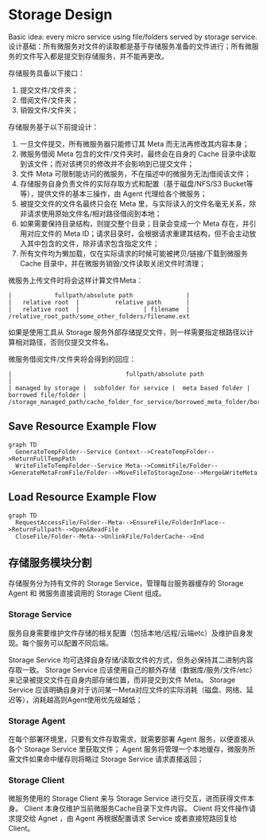 # Storage Design

Basic idea: every micro service using file/folders served by storage service.
设计基础：所有微服务对文件的读取都是基于存储服务准备的文件进行；所有微服务的文件写入都是提交到存储服务，并不能再更改。

存储服务具备以下接口：

1. 提交文件/文件夹；
2. 借阅文件/文件夹；
3. 销毁文件/文件夹；

存储服务基于以下前提设计：

1. 一旦文件提交，所有微服务器只能修订其 Meta 而无法再修改其内容本身；
2. 微服务借阅 Meta 包含的文件/文件夹时，最终会在自身的 Cache 目录中读取到该文件；而对该拷贝的修改并不会影响到已提交文件；
3. 文件 Meta 可限制能访问的微服务，不在描述中的微服务无法j借阅该文件；
4. 存储服务自身负责文件的实际存取方式和配置（基于磁盘/NFS/S3 Bucket等等），提供文件的基本三操作，由 Agent 代理给各个微服务；
5. 被提交文件的文件名最终只会在 Meta 里，与实际读入的文件名毫无关系，除非请求使用原始文件名/相对路径借阅到本地；
6. 如果需要保持目录结构，则提交整个目录；目录会变成一个 Meta 存在，并引用对应文件的 Meta ID；请求目录时，会根据请求重建其结构，但不会主动放入其中包含的文件，除非请求包含指定文件；
7. 所有文件均为懒加载，仅在实际请求的时候可能被拷贝/链接/下载到微服务 Cache 目录中，并在微服务销毁/文件读取关闭文件时清理；

微服务上传文件时将会这样计算文件Meta：

```
|            fullpath/absolute path               |
|   relative root  |          relative path       |
|   relative root  |                  | filename  |
/relative_root_path/some_other_folders/filename.ext
```

如果是使用工具从 Storage 服务外部存储提交文件，则一样需要指定根路径以计算相对路径，否则仅提交文件名。

微服务借阅文件/文件夹将会得到的回应：

```
|                                fullpath/absolute path                                    |
| managed by storage |  subfolder for service |  meta based folder |  borrowed file/folder |
/storage_managed_path/cache_folder_for_service/borrowed_meta_folder/borrowed_file.ext/folder
```

## Save Resource Example Flow

```mermaid
graph TD
  GenerateTempFolder--Service Context-->CreateTempFolder-->ReturnFullTempPath
  WriteFileToTempFolder--Service Meta-->CommitFile/Folder-->GenerateMetaFromFile/Folder-->MoveFileToStorageZone-->Merge&WriteMeta
```

## Load Resource Example Flow

```mermaid
graph TD
  RequestAccessFile/Folder--Meta-->EnsureFile/FolderInPlace-->ReturnFullpath-->Open&ReadFile
  CloseFile/Folder--Meta-->UnlinkFile/FolderCache-->End
```

## 存储服务模块分割

存储服务分为持有文件的 Storage Service，管理每台服务器缓存的 Storage Agent 和 微服务直接调用的 Storage Client 组成。

### Storage Service 

服务自身需要维护文件存储的相关配置（包括本地/远程/云端etc）及维护自身发现。每个服务可以配置不同后端。

Storage Service 均可选择自身存储/读取文件的方式，但务必保持其二进制内容存取一致。
Storage Service 应该使用自己的额外存储（数据库/服务/文件/etc）来记录被提交文件在自身内部存储位置，而非提交到文件 Meta。
Storage Service 应该明确自身对于访问某一Meta对应文件的实际消耗（磁盘、网络、延迟等），消耗越高则Agent使用优先级越低；

### Storage Agent

在每个部署环境里，只要有文件存取需求，就需要部署 Agent 服务，以便直接从各个 Storage Service 里获取文件；
Agent 服务将管理一个本地缓存，微服务所需文件如果命中缓存则将略过 Storage Service 请求直接返回；

### Storage Client

微服务使用的 Storage Client 来与 Storage Service 进行交互，进而获得文件本身。 
Client 本身仅维护当前微服务Cache目录下文件内容。
Client 将文件操作请求提交给 Agnet ，由 Agent 再根据配置请求 Service 或者直接短路回复给 Client。